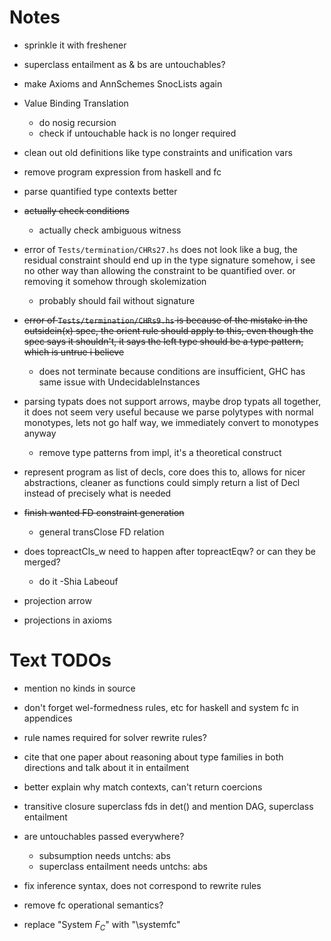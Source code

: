 Notes
=====

  * sprinkle it with freshener

  * superclass entailment as & bs are untouchables?

  * make Axioms and AnnSchemes SnocLists again

  * Value Binding Translation
    - do nosig recursion
    - check if untouchable hack is no longer required

  * clean out old definitions like type constraints and unification vars

  * remove program expression from haskell and fc

  * parse quantified type contexts better

  * ~~actually check conditions~~
    - actually check ambiguous witness

  * error of `Tests/termination/CHRs27.hs` does not look like a bug, the
    residual constraint should end up in the type signature somehow, i see no
    other way than allowing the constraint to be quantified over. or removing
    it somehow through skolemization
    - probably should fail without signature

  * ~~error of `Tests/termination/CHRs9.hs` is because of the mistake in the
    outsidein(x) spec, the orient rule should apply to this, even though the
    spec says it shouldn't, it says the left type should be a type pattern,
    which is untrue i believe~~
    - does not terminate because conditions are insufficient, GHC has same
      issue with UndecidableInstances

  * parsing typats does not support arrows, maybe drop typats all together, it
    does not seem very useful because we parse polytypes with normal monotypes,
    lets not go half way, we immediately convert to monotypes anyway
    - remove type patterns from impl, it's a theoretical construct

  * represent program as list of decls, core does this to, allows for nicer
    abstractions, cleaner as functions could simply return a list of Decl
    instead of precisely what is needed

  * ~~finish wanted FD constraint generation~~
    - general transClose FD relation

  * does topreactCls_w need to happen after topreactEqw? or can they be merged?
    - do it -Shia Labeouf

  * projection arrow

  * projections in axioms

Text TODOs
==========

  * mention no kinds in source

  * don't forget wel-formedness rules, etc for haskell and system fc in
    appendices

  * rule names required for solver rewrite rules?

  * cite that one paper about reasoning about type families in both directions
    and talk about it in entailment

  * better explain why match contexts, can't return coercions

  * transitive closure superclass fds in det() and mention DAG, superclass
    entailment

  * are untouchables passed everywhere?
    - subsumption needs untchs: abs
    - superclass entailment needs untchs: abs

  * fix inference syntax, does not correspond to rewrite rules

  * remove fc operational semantics?

  * replace "System $F_C$" with "\systemfc"
